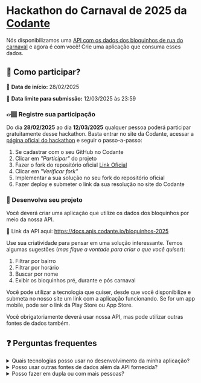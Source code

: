 # Hackathon do Carnaval de 2025 da [Codante](https://codante.io)

Nós disponibilizamos uma [API com os dados dos bloquinhos de rua do carnaval](https://docs.apis.codante.io/bloquinhos-2025) e agora é com você!
Crie uma aplicação que consuma esses dados.

## 🤔 Como participar?

📅 **Data de início:** 28/02/2025

📅 **Data limite para submissão:** 12/03/2025 às 23:59

### 👉🏽 Registre sua participação

Do dia **28/02/2025** ao dia **12/03/2025** qualquer pessoa poderá participar gratuitamente desse hackathon. Basta entrar no site da Codante, acessar a [página oficial do hackathon](https://codante.io/mini-projetos/hackathon-do-carnaval-de-2025) e seguir o passo-a-passo:

1. Se cadastrar com o seu GitHub no Codante
2. Clicar em _"Participar"_ do projeto
3. Fazer o fork do repositório oficial [Link Oficial](https://github.com/codante-io/mp-hackaton-do-carnaval-2025/fork)
4. Clicar em _"Verificar fork"_
5. Implementar a sua solução no seu fork do repositório oficial
6. Fazer deploy e submeter o link da sua resolução no site do Codante

### 🔨 Desenvolva seu projeto

Você deverá criar uma aplicação que utilize os dados dos bloquinhos por meio da nossa API.

🔗 Link da API aqui: https://docs.apis.codante.io/bloquinhos-2025

Use sua criatividade para pensar em uma solução interessante. Temos algumas sugestões (_mas fique a vontade para criar o que você quiser_):

1. Filtrar por bairro
2. Filtrar por horário
3. Buscar por nome
4. Exibir os bloquinhos pré, durante e pós carnaval

Você pode utilizar a tecnologia que quiser, desde que você disponibilize e submeta no nosso site um link com a aplicação funcionando. Se for um app mobile, pode ser o link da Play Store ou App Store.

Você obrigatoriamente deverá usar nossa API, mas pode utilizar outras fontes de dados também.

## ❓ Perguntas frequentes

<details>
<summary>Quais tecnologias posso usar no desenvolvimento da minha aplicação?</summary>

```
Você tem a liberdade de usar qualquer tecnologia para criar a sua aplicação, desde que ela seja acessível online. Se você desenvolver um aplicativo mobile, forneça o link da Play Store ou App Store.
```

</details>

<details>
<summary>Posso usar outras fontes de dados além da API fornecida?</summary>

```
Sim, você pode integrar outras fontes de dados externas à sua aplicação, além da API que fornecemos. No entanto, lembre-se que o uso da nossa API é obrigatório para participar do hackathon.
```

</details>

<details>
<summary>Posso fazer em dupla ou com mais pessoas?</summary>

```
Sim.
```

</details>
